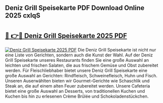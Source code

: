 ## Deniz Grill Speisekarte PDF Download Online 2025 cxlqS

# <h2><a href="http://gccb9a.nevu.top/?p=Deniz+Grill+Speisekarte">🔗 👉🔴 Deniz Grill Speisekarte 2025 PDF</a></h2>

[![Deniz Grill Speisekarte 2025 PDF](https://i.imgur.com/dBaPXMq.png)](http://gccb9a.nevu.top/?p=Deniz+Grill+Speisekarte)
Die Deniz Grill Speisekarte ist nicht nur eine Liste von Gerichten, sondern auch die Kunst der Wahl. Auf der Deniz Grill Speisekarte unseres Restaurants finden Sie eine große Auswahl an leichten und frischen Salaten, die aus frischem Gemüse und Obst zubereitet werden. Für Fleischliebhaber bietet unsere Deniz Grill Speisekarte eine große Auswahl an Gerichten: Rindfleisch, Schweinefleisch, Huhn und Fisch. Unseren Auserwählten bieten wir Gourmet-Gerichte wie Schaschlik und Steak an, die auf einem alten Feuer zubereitet werden. Unsere Cafeteria bietet eine große Auswahl an Desserts, von traditionellen Kuchen und Kuchen bis hin zu erlesenen Crème Brûlée und Schokoladenstückchen.
